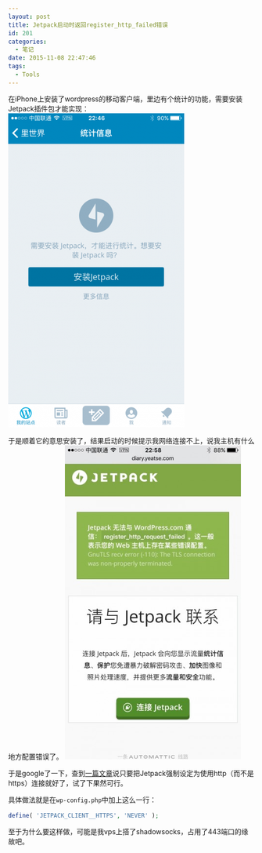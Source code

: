 ```yaml
---
layout: post
title: Jetpack启动时返回register_http_failed错误
id: 201
categories:
  - 笔记
date: 2015-11-08 22:47:46
tags:
  - Tools
---
```


在iPhone上安装了wordpress的移动客户端，里边有个统计的功能，需要安装Jetpack插件包才能实现：
[![IMG_0448](/assets/images/2015/IMG_0448-360x640.png)](/assets/images/2015/IMG_0448.png)

于是顺着它的意思安装了，结果启动的时候提示我网络连接不上，说我主机有什么地方配置错误了。
[![IMG_0449](/assets/images/2015/IMG_0449-360x640.jpg)](/assets/images/2015/IMG_0449.jpg)

于是google了一下，查到[一篇文章](http://ben.lobaugh.net/blog/49601/quick-fix-for-jetpack-register_http_request_failed)说只要把Jetpack强制设定为使用http（而不是https）连接就好了，试了下果然可行。

具体做法就是在`wp-config.php`中加上这么一行：

```php
define( 'JETPACK_CLIENT__HTTPS', 'NEVER' );
```

至于为什么要这样做，可能是我vps上搭了shadowsocks，占用了443端口的缘故吧。

